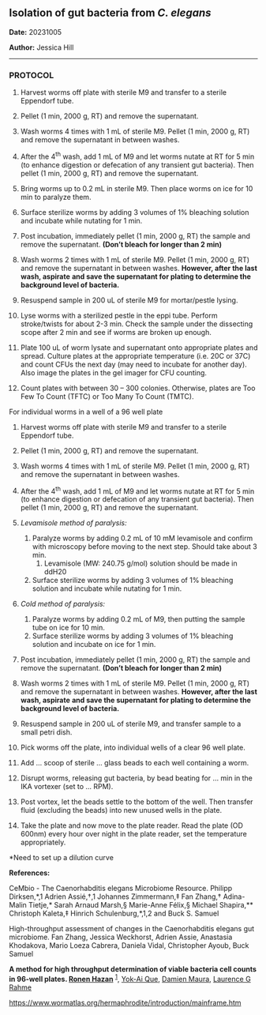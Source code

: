 ﻿## Isolation of gut bacteria from *C. elegans*
 
**Date:** 20231005

**Author:** Jessica Hill

---

### PROTOCOL

1. Harvest worms off plate with sterile M9 and transfer to a sterile Eppendorf tube.

1. Pellet (1 min, 2000 g, RT) and remove the supernatant. 

1. Wash worms 4 times with 1 mL of sterile M9. Pellet (1 min, 2000 g, RT) and remove the supernatant in between washes. 

1. After the 4<sup>th</sup> wash, add 1 mL of M9 and let worms nutate at RT for 5 min (to enhance digestion or defecation of any transient gut bacteria). Then pellet (1 min, 2000 g, RT) and remove the supernatant.

1. Bring worms up to 0.2 mL in sterile M9. Then place worms on ice for 10 min to paralyze them. 

1. Surface sterilize worms by adding 3 volumes of 1% bleaching solution and incubate while nutating for 1 min. 

1. Post incubation, immediately pellet (1 min, 2000 g, RT) the sample and remove the supernatant. **(Don’t bleach for longer than 2 min)**

1. Wash worms 2 times with 1 mL of sterile M9. Pellet (1 min, 2000 g, RT) and remove the supernatant in between washes. **However, after the last wash, aspirate** **and save the supernatant for plating to determine the background level of bacteria.** 

1. Resuspend sample in 200 uL of sterile M9 for mortar/pestle lysing. 

1. Lyse worms with a sterilized pestle in the eppi tube. Perform stroke/twists for about 2-3 min. Check the sample under the dissecting scope after 2 min and see if worms are broken up enough.  

1. Plate 100 uL of worm lysate and supernatant onto appropriate plates and spread. Culture plates at the appropriate temperature (i.e. 20C or 37C) and count CFUs the next day (may need to incubate for another day). Also image the plates in the gel imager for CFU counting. 

1. Count plates with between 30 – 300 colonies. Otherwise, plates are Too Few To Count (TFTC) or Too Many To Count (TMTC).  







For individual worms in a well of a 96 well plate

1. Harvest worms off plate with sterile M9 and transfer to a sterile Eppendorf tube.

1. Pellet (1 min, 2000 g, RT) and remove the supernatant. 

1. Wash worms 4 times with 1 mL of sterile M9. Pellet (1 min, 2000 g, RT) and remove the supernatant in between washes. 

1. After the 4<sup>th</sup> wash, add 1 mL of M9 and let worms nutate at RT for 5 min (to enhance digestion or defecation of any transient gut bacteria). Then pellet (1 min, 2000 g, RT) and remove the supernatant.

1. *Levamisole method of paralysis:* 
   1. Paralyze worms by adding 0.2 mL of 10 mM levamisole and confirm with microscopy before moving to the next step. Should take about 3 min. 
      1. Levamisole (MW: 240.75 g/mol) solution should be made in ddH20
   1. Surface sterilize worms by adding 3 volumes of 1% bleaching solution and incubate while nutating for 1 min. 

1. *Cold method of paralysis:* 
   1. Paralyze worms by adding 0.2 mL of M9, then putting the sample tube on ice for 10 min.
   1. Surface sterilize worms by adding 3 volumes of 1% bleaching solution and incubate on ice for 1 min. 

1. Post incubation, immediately pellet (1 min, 2000 g, RT) the sample and remove the supernatant. **(Don’t bleach for longer than 2 min)**

1. Wash worms 2 times with 1 mL of sterile M9. Pellet (1 min, 2000 g, RT) and remove the supernatant in between washes. **However, after the last wash, aspirate** **and save the supernatant for plating to determine the background level of bacteria.** 

1. Resuspend sample in 200 uL of sterile M9, and transfer sample to a small petri dish. 

1. Pick worms off the plate, into individual wells of a clear 96 well plate. 

1. Add … scoop of sterile … glass beads to each well containing a worm. 

1. Disrupt worms, releasing gut bacteria, by bead beating for … min in the IKA vortexer (set to … RPM). 

1. Post vortex, let the beads settle to the bottom of the well. Then transfer fluid (excluding the beads) into new unused wells in the plate. 

1. Take the plate and now move to the plate reader. Read the plate (OD 600nm) every hour over night in the plate reader, set the temperature appropriately.    

\*Need to set up a dilution curve 



**References:**

CeMbio - The Caenorhabditis elegans Microbiome Resource. Philipp Dirksen,\*,1 Adrien Assié,†,1 Johannes Zimmermann,‡ Fan Zhang,† Adina-Malin Tietje,\* Sarah Arnaud Marsh,§ Marie-Anne Félix,§ Michael Shapira,\*\* Christoph Kaleta,‡ Hinrich Schulenburg,\*,1,2 and Buck S. Samuel

High-throughput assessment of changes in the Caenorhabditis elegans gut microbiome. Fan Zhang, Jessica Weckhorst, Adrien Assie, Anastasia Khodakova, Mario Loeza Cabrera, Daniela Vidal, Christopher Ayoub, Buck Samuel

**A method for high throughput determination of viable bacteria cell counts in 96-well plates. [Ronen Hazan](https://pubmed.ncbi.nlm.nih.gov/?term=Hazan+R&cauthor_id=23148795)** <sup>[1</sup>](https://pubmed.ncbi.nlm.nih.gov/23148795/#affiliation-1 "Department of Surgery, Harvard Medical School and Massachusetts General Hospital, Boston, MA 02114, USA.")</sup>, [Yok-Ai Que](https://pubmed.ncbi.nlm.nih.gov/?term=Que+YA&cauthor_id=23148795), [Damien Maura](https://pubmed.ncbi.nlm.nih.gov/?term=Maura+D&cauthor_id=23148795), [Laurence G Rahme](https://pubmed.ncbi.nlm.nih.gov/?term=Rahme+LG&cauthor_id=23148795)

<https://www.wormatlas.org/hermaphrodite/introduction/mainframe.htm>


